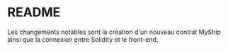 # README

Les changements notables sont la création d'un nouveau contrat MyShip ainsi que la connexion entre Solidity et le front-end.

